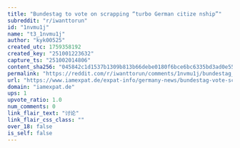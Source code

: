 ```yaml
---
title: "Bundestag to vote on scrapping “turbo German citize nship”"
subreddit: "r/iwanttorun"
id: "1nvmu1j"
name: "t3_1nvmu1j"
author: "kyk00525"
created_utc: 1759358192
created_key: "251001223632"
capture_ts: "251002014806"
content_sha256: "045842c1d1537b1309b813b66debe0180f6bce6bc6335bd3ad0e55fbf356d202"
permalink: "https://reddit.com/r/iwanttorun/comments/1nvmu1j/bundestag_to_vote_on_scrapping_turbo_german/"
url: "https://www.iamexpat.de/expat-info/germany-news/bundestag-vote-scrapping-turbo-german-citizenshi"
domain: "iamexpat.de"
ups: 1
upvote_ratio: 1.0
num_comments: 0
link_flair_text: "讨论"
link_flair_css_class: ""
over_18: false
is_self: false
---
```


